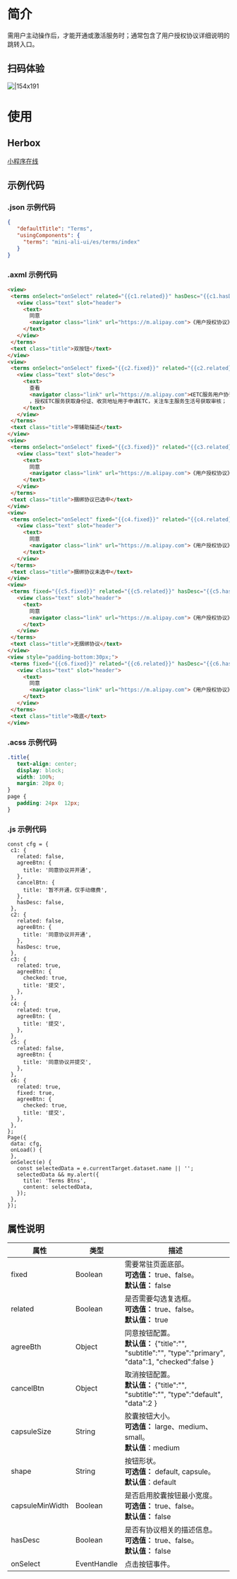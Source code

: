 
# 简介
需用户主动操作后，才能开通或激活服务时；通常包含了用户授权协议详细说明的跳转入口。

## 扫码体验
![|154x191](https://mdn.alipayobjects.com/afts/img/A*goE_Sa_KX1oAAAAAAAAAAABkAa8wAA/original?bz=openpt_doc&t=lsHNmXXKvxl4XsA2_djixAAAAABkMK8AAAAA#align=left&display=inline&height=191&margin=%5Bobject%20Object%5D&originHeight=191&originWidth=154&status=done&style=none&width=154)

# 使用

## Herbox
[小程序在线](https://herbox-embed.alipay.com/s/doc-aliui-terms?theme=light&previewZoom=75&chInfo=openhome-doc)

## 示例代码

### .json 示例代码
```json
{
   "defaultTitle": "Terms",
   "usingComponents": {
     "terms": "mini-ali-ui/es/terms/index"
   }
}
```

### .axml 示例代码
```html
<view>
 <terms onSelect="onSelect" related="{{c1.related}}" hasDesc="{{c1.hasDesc}}" agreeBtn="{{c1.agreeBtn}}" cancelBtn="{{c1.cancelBtn}}">
   <view class="text" slot="header">
     <text>
       同意
       <navigator class="link" url="https://m.alipay.com">《用户授权协议》</navigator>
     </text>
   </view>
 </terms>
 <text class="title">双按钮</text>
</view>
<view>
 <terms onSelect="onSelect" fixed="{{c2.fixed}}" related="{{c2.related}}" hasDesc="{{c2.hasDesc}}" agreeBtn="{{c2.agreeBtn}}" cancelBtn="{{c2.cancelBtn}}" shape="{{c2.shape}}" capsuleMinWidth="{{c2.capsuleMinWidth}}" capsuleSize="{{c2.capsuleSize}}">
   <view class="text" slot="desc">
     <text>
       查看
       <navigator class="link" url="https://m.alipay.com">《ETC服务用户协议》</navigator>
       ，授权ETC服务获取身份证、收货地址用于申请ETC，关注车主服务生活号获取审核；
     </text>
   </view>
 </terms>
 <text class="title">带辅助描述</text>
</view>
<view>
 <terms onSelect="onSelect" fixed="{{c3.fixed}}" related="{{c3.related}}" hasDesc="{{c3.hasDesc}}" agreeBtn="{{c3.agreeBtn}}" cancelBtn="{{c3.cancelBtn}}">
   <view class="text" slot="header">
     <text>
       同意
       <navigator class="link" url="https://m.alipay.com">《用户授权协议》</navigator>
     </text>
   </view>
 </terms>
 <text class="title">捆绑协议已选中</text>
</view>
<view>
 <terms onSelect="onSelect" fixed="{{c4.fixed}}" related="{{c4.related}}" hasDesc="{{c4.hasDesc}}" agreeBtn="{{c4.agreeBtn}}" cancelBtn="{{c4.cancelBtn}}" shape="{{c4.shape}}" capsuleMinWidth="{{c4.capsuleMinWidth}}" capsuleSize="{{c4.capsuleSize}}">
   <view class="text" slot="header">
     <text>
       同意
       <navigator class="link" url="https://m.alipay.com">《用户授权协议》</navigator>
     </text>
   </view>
 </terms>
 <text class="title">捆绑协议未选中</text>
</view>
<view>
 <terms fixed="{{c5.fixed}}" related="{{c5.related}}" hasDesc="{{c5.hasDesc}}"  agreeBtn="{{c5.agreeBtn}}" cancelBtn="{{c5.cancelBtn}}" shape="{{c5.shape}}" capsuleMinWidth="{{c5.capsuleMinWidth}}" capsuleSize="{{c5.capsuleSize}}">
   <view class="text" slot="header">
     <text>
       同意
       <navigator class="link" url="https://m.alipay.com">《用户授权协议》</navigator>
     </text>
   </view>
 </terms>
 <text class="title">无捆绑协议</text>
</view>
<view style="padding-bottom:30px;">
 <terms fixed="{{c6.fixed}}" related="{{c6.related}}" hasDesc="{{c6.hasDesc}}" agreeBtn="{{c6.agreeBtn}}" cancelBtn="{{c6.cancelBtn}}" shape="{{c6.shape}}" capsuleMinWidth="{{c6.capsuleMinWidth}}" capsuleSize="{{c6.capsuleSize}}">
   <view class="text" slot="header">
     <text>
       同意
       <navigator class="link" url="https://m.alipay.com">《用户授权协议》</navigator>
     </text>
   </view>
 </terms>
 <text class="title">吸底</text>
</view>
```

### .acss 示例代码
```css
.title{
   text-align: center;
   display: block;
   width: 100%;
   margin: 20px 0;
}
page {
   padding: 24px  12px;
}
```

### .js 示例代码
```
const cfg = {
 c1: {
   related: false,
   agreeBtn: {
     title: '同意协议并开通',
   },
   cancelBtn: {
     title: '暂不开通，仅手动缴费',
   },
   hasDesc: false,
 },
 c2: {
   related: false,
   agreeBtn: {
     title: '同意协议并开通',
   },
   hasDesc: true,
 },
 c3: {
   related: true,
   agreeBtn: {
     checked: true,
     title: '提交',
   },
 },
 c4: {
   related: true,
   agreeBtn: {
     title: '提交',
   },
 },
 c5: {
   related: false,
   agreeBtn: {
     title: '同意协议并提交',
   },
 },
 c6: {
   related: true,
   fixed: true,
   agreeBtn: {
     checked: true,
     title: '提交',
   },
 },
};
Page({
 data: cfg,
 onLoad() {
 },
 onSelect(e) {
   const selectedData = e.currentTarget.dataset.name || '';
   selectedData && my.alert({
     title: 'Terms Btns',
     content: selectedData,
   });
 },
});
```

## 属性说明
| **属性** | **类型** | **描述** |
| --- | --- | --- |
| fixed | Boolean | 需要常驻页面底部。<br />**可选值：** true、false。<br />**默认值：** false |
| related | Boolean | 是否需要勾选复选框。<br />**可选值：** true、false。<br />**默认值：** true |
| agreeBth | Object | 同意按钮配置。<br />**默认值：** {"title":"", "subtitle":"", "type":"primary", "data":1, "checked":false } |
| cancelBtn | Object | 取消按钮配置。<br />**默认值：** {"title":"", "subtitle":"", "type":"default", "data":2 } |
| capsuleSize | String | 胶囊按钮大小。<br />**可选值：** large、medium、small。<br />**默认值**：medium |
| shape | String | 按钮形状。<br />**可选值：** default, capsule。<br />**默认值**：default |
| capsuleMinWidth | Boolean | 是否启用胶囊按钮最小宽度。<br />**可选值：** true、false。<br />**默认值：** false |
| hasDesc | Boolean | 是否有协议相关的描述信息。<br />**可选值：** true、false。<br />**默认值：** false |
| onSelect | EventHandle | 点击按钮事件。 |


